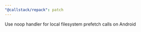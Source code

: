 ```yaml
---
"@callstack/repack": patch
---
```


Use noop handler for local filesystem prefetch calls on Android
